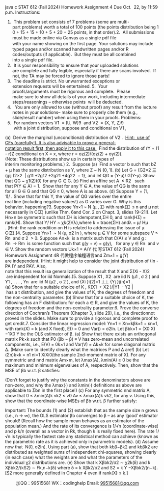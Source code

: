 java c
STAT 612 (Fall 2024)
Homework Assignment 4
Due Oct.  22, by 11:59 p.m.
Instructions:
1.  This problem set consists of 7 problems (some are multi-part problems) worth a total of 100 points (the points distribution being 10 + 15 + 15 + 10 + 5 + 20 + 25 points, in that order).2.  All submissions must be made online via Canvas as a single pdf ﬁle with your name showing on the ﬁrst page. Your solutions may include typed pages and/or scanned handwritten pages and/or R codes/outputs (if applicable).  But they must be all combined into a single pdf ﬁle.
3.  It is your responsibility to ensure that your uploaded solutions are complete and fully legible, especially if there are scans involved.  If not, the TA may be forced to ignore those parts!
4.  The deadline is strict. No unwarranted exceptions or extension requests will be entertained.
5.  Your proofs/arguments must be rigorous and complete.  Please make sure to show all details of your work, including intermediate steps/reasonings – otherwise points  will be deducted.
6.   You are only allowed to use (without proof) any result from the lecture notes in your solutions– make sure to properly cite them (e.g., slide/result number) when using them in your proofs.
Problems:
1.  For random vectors V1  = (U, W)9  and V2  = (X, Y, Z)9  with a joint distribution, suppose
and conditional on V1 ,

(a)  Derive the marginal (unconditional) distribution of V2 .  [Hint:  use of CFs (carefully!). It is also advisable to prove a general-notation result ﬁrst, then apply it to this case.](b)  Find the distribution of rY + (1 - r)Z conditional on X = x, where r = σz(2)/(σz(2) + σy(2)).(Note: These distributions show up in certain types of interim monitoring problems.)
2.  Suppose
(a)  Find a vector b such that bZ + μ has the same distribution as Y, where Z ~ N (0, 1).
(b) Let G = {G2×2 三 (gij )2×2  | g11 +2g12 +2g21 +4g22  = 1}, and let QG = (Y-μ)/ G(Y-μ). Show that QG ~ χ1(2)(0) for any G ∈ G.
(c) Find an affine set A  ≤ R2   such that P(Y ∈ A) = 1.  Show that for any Y ∈ A, the value of QG is the same for all G ∈ G and that QG ≥ 0, where A is as above.
(d) Suppose Y = (1, 1)/ . Show that for this Y, the value of QG varies over the entire real line (including negative values!) as G varies over G. Why is this behavior. happening?3. Suppose Yn×1 ~ N (μ , Σ) with rank(Σ) ≤ n and μ not necessarily in C(Σ) (unlike Thm. 6and Cor. 2 on Chapt. 3, slides 19–21!). Let Hn×n be symmetric such that ΣH is idempotent,ΣH  0, and rank(HΣ) = rank(H). Show that Y/ HY ~ χk(2)(λ),where k = trace(ΣH) andλ = μ/ Hμ . [Hint: the rank condition on H is related to addressing the issue of μ  C(Σ).]4. Suppose Yn×1  ~ N (μ, σ2 In ), where μ ∈ V for some subspace V ≤ Rn  and σ 2  > 0. Suppose
An×k  is a matrix such that C(A) ≤ V and g : Rn  → Rm  is some function such that g(y + v) = g(y),   for any y ∈ Rn  and v ∈ V.
Show the random vectors Uk×1 = A/Y 代 写STAT 612 (Fall 2024) Homework Assignment 4R
代做程序编程语言and Zm×1 = g(Y) are independent. (Hint: it might help to consider the joint distribution of (In -PA )Y and PAY. Also, note that this result isa generalization of the result that X and Σ(Xi - X)2  are independent for iid Normals.)5. Suppose X1 , X2  are iid N (μ1 , σ 2 ) and Y1 , . . . , Yn  are iid N (μ2 , σ 2 ), and {Xi }i(2)=1 ⊥⊥ {Yj }j(n)=1 .(a) Show that for a suitable choice of K , K(X1  + X2 )/|Y1  - Y2 |  has a t distribution, and
give the values of K, the degrees of freedom and the non-centrality parameter. (b) Show that for a suitable choice of K, the following has an F distribution:
for each a ∈ R,
and give the values of K, the degrees of freedom and the non-centrality parameter.6. Prove the converse direction of Cochran’s Theorem (Chapter 3, slide 29), i.e., the directionnot proved in the slides. Make sure to provide a rigorous and complete proof to get credit.7. Consider the linear regression model: Yn×1 = Xn×kβk×1 + εn×1, with rank(X) = k (and X fixed), E() = 0 and Var() = σ2In. Let βbk×1 = (X0 X)−1X0 Y be the OLS estimator of β.
(a) Show that there exists an orthogonal matrix Pk×k such that P0 (βb − β) ≡ V has zero-mean and uncorrelated components, i.e., E(V) = 0k×1 and Var(V) = ∆k×k for some diagonal matrix ∆. (Make sure to identify clearly what the matrices P and ∆ are!)
(b) Let (Σn)k×k = n1 ni=1 XiXi0(the sample 2nd-moment matrix of X). For any symmetric and nnd matrix Am×m, let λmax(A), λmin(A) ≥ 0 be the maximum and minimum eigenvalues of A, respectively. Then, show that the MSE of βb w.r.t. β satisfies:

(Don’t forget to justify why the constants in the denominators above are non-zero, and why the λmax(·) and λmin(·) definitions as above are applicable to Σbn in the first place!)
(c) For any symmetric nnd matrix A, show that 0 ≤ λmin(A)k vk2 ≤ v0 Av ≤ λmax(A)k vk2, for any v. Using this, show that the coordinate-wise MSEs of βb w.r.t. β further satisfy:

Important: The bounds (1) and (2) establish that as the sample size n grows (i.e., n → ∞), the OLS estimator βb converges to β – as any ‘good’ estimator should! (Recall how the sample mean behaves as an estimator of the population mean.) And the rate of its convergence is 1/√n (coordinate-wise) and p k/n (overall as a vector in Rk, though k is really fixed here). The rate 1/√n is typically the fastest rate any statistical method can achieve (known as the parametric rate as it is achieved only in parametric models).
(d) Assume now that  N(0, σ2In). Using part (a), show that both kbβ−βk2 and kbβk2 are distributed as weighted sums of independent chi-squares, showing clearly (in each case) what the weights are and what the parameters of the individual χ2 distributions are.
(e) Show that k Xβbk2/σ2 ∼ χ2k(δ) and k Xβbk2/(kS2) ∼ Fk,n−k(δ) where δ = k Xβk2/σ2 and S2 = k Y −Xβbk2/(n−k). [S2 more generally defined in Chapter 4 even if rank(X) ≤ k.]







         
加QQ：99515681  WX：codinghelp  Email: 99515681@qq.com
